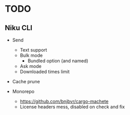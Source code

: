 # TODO

## Niku CLI

- Send
  - Text support
  - Bulk mode
    - Bundled option (and named)
  - Ask mode
  - Downloaded times limit
- Cache prune

- Monorepo
  - https://github.com/bnjbvr/cargo-machete
  - License headers mess, disabled on check and fix
